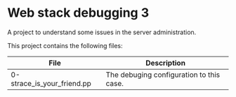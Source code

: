 # Web stack debugging 3

A project to understand some issues in the server administration.

This project contains the following files:

| File | Description |
| ---- | ----------- |
| 0-strace_is_your_friend.pp | The debuging configuration to this case. |
